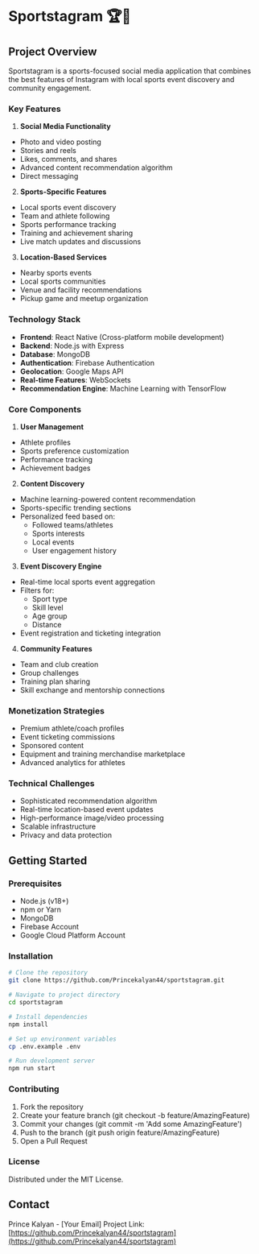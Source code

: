 
# Sportstagram 🏆📱

## Project Overview
Sportstagram is a sports-focused social media application that combines the best features of Instagram with local sports event discovery and community engagement.

### Key Features
1. **Social Media Functionality**
- Photo and video posting
- Stories and reels
- Likes, comments, and shares
- Advanced content recommendation algorithm
- Direct messaging

2. **Sports-Specific Features**
- Local sports event discovery
- Team and athlete following
- Sports performance tracking
- Training and achievement sharing
- Live match updates and discussions

3. **Location-Based Services**
- Nearby sports events
- Local sports communities
- Venue and facility recommendations
- Pickup game and meetup organization

### Technology Stack
- **Frontend**: React Native (Cross-platform mobile development)
- **Backend**: Node.js with Express
- **Database**: MongoDB
- **Authentication**: Firebase Authentication
- **Geolocation**: Google Maps API
- **Real-time Features**: WebSockets
- **Recommendation Engine**: Machine Learning with TensorFlow

### Core Components
1. **User Management**
- Athlete profiles
- Sports preference customization
- Performance tracking
- Achievement badges

2. **Content Discovery**
- Machine learning-powered content recommendation
- Sports-specific trending sections
- Personalized feed based on:
  - Followed teams/athletes
  - Sports interests
  - Local events
  - User engagement history

3. **Event Discovery Engine**
- Real-time local sports event aggregation
- Filters for:
  - Sport type
  - Skill level
  - Age group
  - Distance
- Event registration and ticketing integration

4. **Community Features**
- Team and club creation
- Group challenges
- Training plan sharing
- Skill exchange and mentorship connections

### Monetization Strategies
- Premium athlete/coach profiles
- Event ticketing commissions
- Sponsored content
- Equipment and training merchandise marketplace
- Advanced analytics for athletes

### Technical Challenges
- Sophisticated recommendation algorithm
- Real-time location-based event updates
- High-performance image/video processing
- Scalable infrastructure
- Privacy and data protection

## Getting Started

### Prerequisites
- Node.js (v18+)
- npm or Yarn
- MongoDB
- Firebase Account
- Google Cloud Platform Account

### Installation
```bash
# Clone the repository
git clone https://github.com/Princekalyan44/sportstagram.git

# Navigate to project directory
cd sportstagram

# Install dependencies
npm install

# Set up environment variables
cp .env.example .env

# Run development server
npm run start
```

### Contributing
1. Fork the repository
2. Create your feature branch (git checkout -b feature/AmazingFeature)
3. Commit your changes (git commit -m 'Add some AmazingFeature')
4. Push to the branch (git push origin feature/AmazingFeature)
5. Open a Pull Request

### License
Distributed under the MIT License.

## Contact
Prince Kalyan - [Your Email]
Project Link: [https://github.com/Princekalyan44/sportstagram](https://github.com/Princekalyan44/sportstagram)
